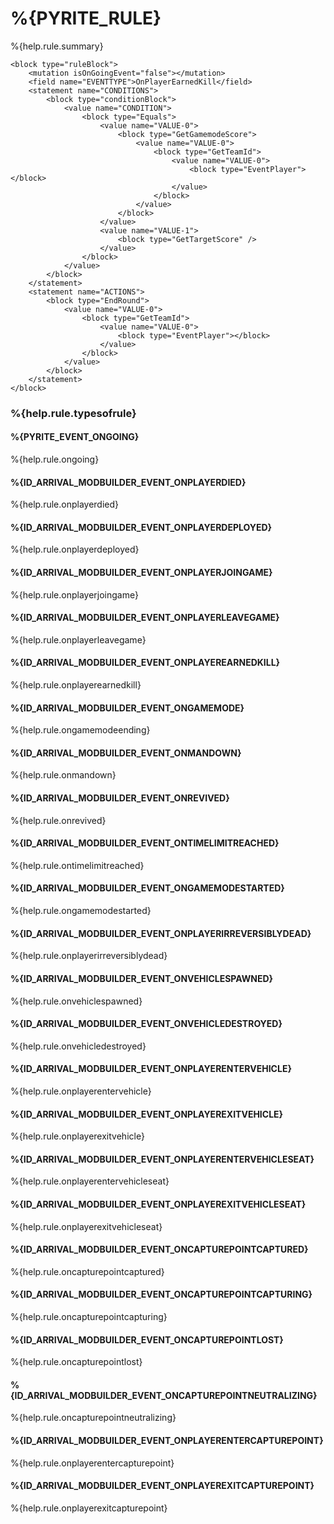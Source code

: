 # %{PYRITE_RULE}

%{help.rule.summary}

```
<block type="ruleBlock">
	<mutation isOnGoingEvent="false"></mutation>
    <field name="EVENTTYPE">OnPlayerEarnedKill</field>
    <statement name="CONDITIONS">
        <block type="conditionBlock">
            <value name="CONDITION">
                <block type="Equals">
                    <value name="VALUE-0">
                        <block type="GetGamemodeScore">
							<value name="VALUE-0">
								<block type="GetTeamId">
									<value name="VALUE-0">
										<block type="EventPlayer"></block>
									</value>
								</block>
							</value>
						</block>
                    </value>
                    <value name="VALUE-1">
                        <block type="GetTargetScore" />
                    </value>
                </block>
            </value>
        </block>
    </statement>
	<statement name="ACTIONS">
        <block type="EndRound">
            <value name="VALUE-0">
                <block type="GetTeamId">
					<value name="VALUE-0">
						<block type="EventPlayer"></block>
					</value>
				</block>
            </value>
        </block>
    </statement>
</block>
```

### %{help.rule.typesofrule}

#### %{PYRITE_EVENT_ONGOING}

%{help.rule.ongoing}

#### %{ID_ARRIVAL_MODBUILDER_EVENT_ONPLAYERDIED}

%{help.rule.onplayerdied}

#### %{ID_ARRIVAL_MODBUILDER_EVENT_ONPLAYERDEPLOYED}

%{help.rule.onplayerdeployed}

#### %{ID_ARRIVAL_MODBUILDER_EVENT_ONPLAYERJOINGAME}

%{help.rule.onplayerjoingame}

#### %{ID_ARRIVAL_MODBUILDER_EVENT_ONPLAYERLEAVEGAME}

%{help.rule.onplayerleavegame}

#### %{ID_ARRIVAL_MODBUILDER_EVENT_ONPLAYEREARNEDKILL}

%{help.rule.onplayerearnedkill}

#### %{ID_ARRIVAL_MODBUILDER_EVENT_ONGAMEMODE}

%{help.rule.ongamemodeending}

#### %{ID_ARRIVAL_MODBUILDER_EVENT_ONMANDOWN}

%{help.rule.onmandown}

#### %{ID_ARRIVAL_MODBUILDER_EVENT_ONREVIVED}

%{help.rule.onrevived}

#### %{ID_ARRIVAL_MODBUILDER_EVENT_ONTIMELIMITREACHED}

%{help.rule.ontimelimitreached}

#### %{ID_ARRIVAL_MODBUILDER_EVENT_ONGAMEMODESTARTED}

%{help.rule.ongamemodestarted}

#### %{ID_ARRIVAL_MODBUILDER_EVENT_ONPLAYERIRREVERSIBLYDEAD}

%{help.rule.onplayerirreversiblydead}

#### %{ID_ARRIVAL_MODBUILDER_EVENT_ONVEHICLESPAWNED}

%{help.rule.onvehiclespawned}

#### %{ID_ARRIVAL_MODBUILDER_EVENT_ONVEHICLEDESTROYED}

%{help.rule.onvehicledestroyed}

#### %{ID_ARRIVAL_MODBUILDER_EVENT_ONPLAYERENTERVEHICLE}

%{help.rule.onplayerentervehicle}

#### %{ID_ARRIVAL_MODBUILDER_EVENT_ONPLAYEREXITVEHICLE}

%{help.rule.onplayerexitvehicle}

#### %{ID_ARRIVAL_MODBUILDER_EVENT_ONPLAYERENTERVEHICLESEAT}

%{help.rule.onplayerentervehicleseat}

#### %{ID_ARRIVAL_MODBUILDER_EVENT_ONPLAYEREXITVEHICLESEAT}

%{help.rule.onplayerexitvehicleseat}

#### %{ID_ARRIVAL_MODBUILDER_EVENT_ONCAPTUREPOINTCAPTURED}

%{help.rule.oncapturepointcaptured}

#### %{ID_ARRIVAL_MODBUILDER_EVENT_ONCAPTUREPOINTCAPTURING}

%{help.rule.oncapturepointcapturing}

#### %{ID_ARRIVAL_MODBUILDER_EVENT_ONCAPTUREPOINTLOST}

%{help.rule.oncapturepointlost}

#### %{ID_ARRIVAL_MODBUILDER_EVENT_ONCAPTUREPOINTNEUTRALIZING}

%{help.rule.oncapturepointneutralizing}

#### %{ID_ARRIVAL_MODBUILDER_EVENT_ONPLAYERENTERCAPTUREPOINT}

%{help.rule.onplayerentercapturepoint}

#### %{ID_ARRIVAL_MODBUILDER_EVENT_ONPLAYEREXITCAPTUREPOINT}

%{help.rule.onplayerexitcapturepoint}

